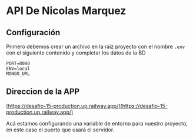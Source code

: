 # API De Nicolas Marquez

## Configuración

Primero debemos crear un archivo en la raiz proyecto con el nombre `.env` con el siguiente contenido y completar los datos de la BD

```
PORT=8080
ENV=local
MONGO_URL
```

## Direccion de la APP

[https://desafio-15-production.up.railway.app/](https://desafio-15-production.up.railway.app/)

Acá estamos configurando una variable de entorno para nuestro proyecto, en este caso el puerto que usará el servidor.

```

```
